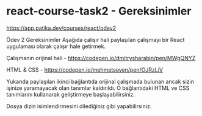 # react-course-task2 - Gereksinimler
https://app.patika.dev/courses/react/odev2

Ödev 2
Gereksinimler
Aşağıda çalışır hali paylaşılan çalışmayı bir React uygulaması olarak çalışır hale getirmek.

Çalışmanın orijinal hali - https://codepen.io/dmitrysharabin/pen/MWgQNYZ

HTML & CSS - https://codepen.io/mehmetseven/pen/OJRzLjV

Yukarıda paylaşılan ikinci bağlantıda orijinal çalışmada bulunan ancak sizin işinize yaramayacak olan tanımlar kaldırıldı. O bağlantıdaki HTML ve CSS tanımlarını kullanarak geliştirmeye başlayabilirsiniz.

Dosya dizin isimlendirmesini dilediğiniz gibi yapabilirsiniz.
